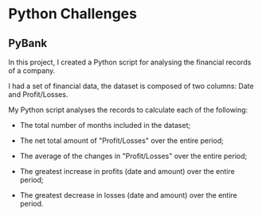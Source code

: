 # Python Challenges

## PyBank

In this project, I created a Python script for analysing the financial records of a company. 

I had a set of financial data, the dataset is composed of two columns: Date and Profit/Losses. 

My Python script analyses the records to calculate each of the following:


- The total number of months included in the dataset;


- The net total amount of "Profit/Losses" over the entire period;


- The average of the changes in "Profit/Losses" over the entire period;


- The greatest increase in profits (date and amount) over the entire period;


- The greatest decrease in losses (date and amount) over the entire period.
